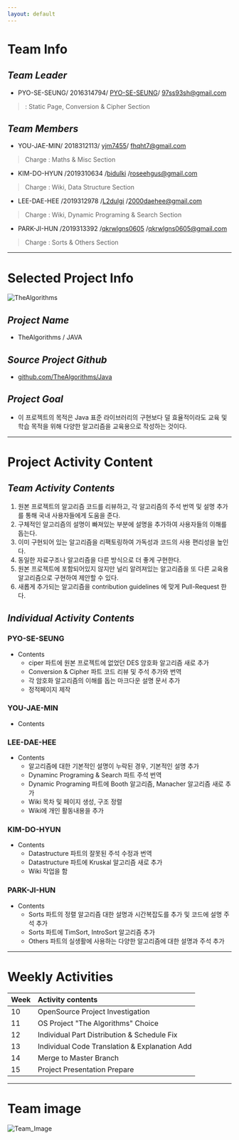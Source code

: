 ```yaml
---
layout: default
---
```



# Team Info

## _Team Leader_
  * PYO-SE-SEUNG/ 2016314794/ [PYO-SE-SEUNG](https://github.com/PYO-SE-SEUNG)/ 97ss93sh@gmail.com
  >  : Static Page, Conversion & Cipher Section

## _Team Members_
  * YOU-JAE-MIN/ 2018312113/ [yjm7455](https://github.com/yjm7455)/ fhqht7@gmail.com
  > Charge : Maths & Misc Section
  * KIM-DO-HYUN /2019310634 /[bidulki](https://github.com/bidulki) /roseehgus@gmail.com
  > Charge : Wiki, Data Structure Section 
  * LEE-DAE-HEE /2019312978 /[L2dulgi](https://github.com/L2dulgi) /2000daehee@gmail.com
  > Charge : Wiki, Dynamic Programing & Search Section
  * PARK-JI-HUN /2019313392 /[qkrwlgns0605](https://github.com/qkrwlgns0605) /qkrwlgns0605@gmail.com
  > Charge : Sorts & Others Section 
 
* * *

# Selected Project Info 
![TheAlgorithms](https://avatars2.githubusercontent.com/u/20487725?s=200&v=4)

## _Project Name_
   * TheAlgorithms / JAVA

## _Source Project Github_
   * [github.com/TheAlgorithms/Java](github.com/TheAlgorithms/Java) 
   
## _Project Goal_
   * 이 프로젝트의 목적은 Java 표준 라이브러리의 구현보다 덜 효율적이라도 교육 및 학습 목적을 위해 다양한 알고리즘을 교육용으로 작성하는 것이다.  

* * *

# Project Activity Content

## _Team Activity Contents_
1. 원본 프로젝트의 알고리즘 코드를 리뷰하고, 각 알고리즘의 주석 번역 및 설명 추가를 통해 국내 사용자들에게 도움을 준다.
2. 구체적인 알고리즘의 설명이 빠져있는 부분에 설명을 추가하여 사용자들의 이해를 돕는다.
3. 이미 구현되어 있는 알고리즘을 리팩토링하여 가독성과 코드의 사용 편리성을 높인다.
4. 동일한 자료구조나 알고리즘을 다른 방식으로 더 좋게 구현한다.
5. 원본 프로젝트에 포함되어있지 않지만 널리 알려져있는 알고리즘을 또 다른 교육용 알고리즘으로 구현하여 제안할 수 있다.
6. 새롭게 추가되는 알고리즘을 contribution guidelines 에 맞게 Pull-Request 한다.

## _Individual Activity Contents_

### PYO-SE-SEUNG
* Contents
   * ciper 파트에 원본 프로젝트에 없었던 DES 암호화 알고리즘 새로 추가
   * Conversion & Cipher 파트 코드 리뷰 및 주석 추가와 번역
   * 각 암호화 알고리즘의 이해를 돕는 마크다운 설명 문서 추가
   * 정적페이지 제작

### YOU-JAE-MIN
* Contents

### LEE-DAE-HEE
* Contents
   * 알고리즘에 대한 기본적인 설명이 누락된 경우, 기본적인 설명 추가
   * Dynaminc Programing & Search 파트 주석 번역
   * Dynamic Programing 파트에 Booth 알고리즘, Manacher 알고리즘 새로 추가
   * Wiki 목차 및 페이지 생성, 구조 정렬
   * Wiki에 개인 활동내용을 추가

### KIM-DO-HYUN
* Contents
   * Datastructure 파트의 잘못된 주석 수정과 번역
   * Datastructure 파트에 Kruskal 알고리즘 새로 추가
   * Wiki 작업을 함

### PARK-JI-HUN
* Contents
   * Sorts 파트의 정렬 알고리즘 대한 설명과 시간복잡도를 추가 및 코드에 설명 주석 추가
   * Sorts 파트에 TimSort, IntroSort 알고리즘 추가
   * Others 파트의 실생활에 사용하는 다양한 알고리즘에 대한 설명과 주석 추가

* * *
# Weekly Activities

| Week | Activity contents | 
|:-----|:------------------|
|  10  | OpenSource Project Investigation   | 
|  11  | OS Project "The Algorithms" Choice | 
|  12  | Individual Part Distribution & Schedule Fix | 
|  13  | Individual Code Translation & Explanation Add |
|  14  | Merge to Master Branch |
|  15  | Project Presentation Prepare |

* * *

#  Team image

![Team_Image](팀이미지파일)

